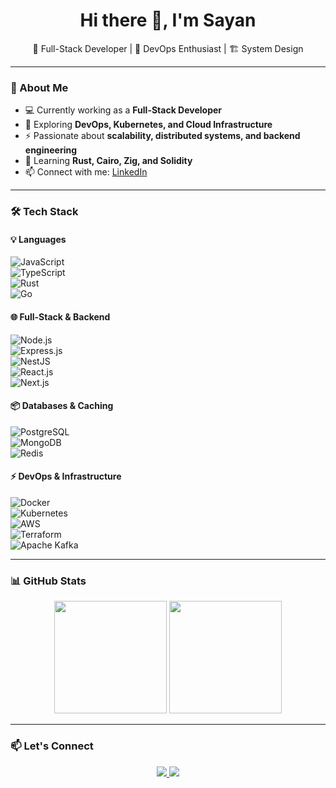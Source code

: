 <h1 align="center">Hi there 👋, I'm Sayan</h1>

<p align="center">
  🔹 Full-Stack Developer | 🚀 DevOps Enthusiast | 🏗️ System Design  
</p>

---

### 🚀 About Me  

- 💻 Currently working as a **Full-Stack Developer**  
- 🔭 Exploring **DevOps, Kubernetes, and Cloud Infrastructure**  
- ⚡ Passionate about **scalability, distributed systems, and backend engineering**  
- 🌱 Learning **Rust, Cairo, Zig, and Solidity**  
- 📫 Connect with me: [LinkedIn](https://www.linkedin.com/in/sayan-dasgupta-73094b1a1)  

---

### 🛠️ Tech Stack  

#### **💡 Languages**  
![JavaScript](https://img.shields.io/badge/JavaScript-000?style=flat&logo=javascript)  
![TypeScript](https://img.shields.io/badge/TypeScript-000?style=flat&logo=typescript)  
![Rust](https://img.shields.io/badge/Rust-000?style=flat&logo=rust)  
![Go](https://img.shields.io/badge/Go-000?style=flat&logo=go)  

#### **🌐 Full-Stack & Backend**  
![Node.js](https://img.shields.io/badge/Node.js-000?style=flat&logo=node.js)  
![Express.js](https://img.shields.io/badge/Express.js-000?style=flat&logo=express)  
![NestJS](https://img.shields.io/badge/NestJS-000?style=flat&logo=nestjs)  
![React.js](https://img.shields.io/badge/React.js-000?style=flat&logo=react)  
![Next.js](https://img.shields.io/badge/Next.js-000?style=flat&logo=next.js)  

#### **📦 Databases & Caching**  
![PostgreSQL](https://img.shields.io/badge/PostgreSQL-000?style=flat&logo=postgresql)  
![MongoDB](https://img.shields.io/badge/MongoDB-000?style=flat&logo=mongodb)  
![Redis](https://img.shields.io/badge/Redis-000?style=flat&logo=redis)  

#### **⚡ DevOps & Infrastructure**  
![Docker](https://img.shields.io/badge/Docker-000?style=flat&logo=docker)  
![Kubernetes](https://img.shields.io/badge/Kubernetes-000?style=flat&logo=kubernetes)  
![AWS](https://img.shields.io/badge/AWS-000?style=flat&logo=amazonaws)  
![Terraform](https://img.shields.io/badge/Terraform-000?style=flat&logo=terraform)  
![Apache Kafka](https://img.shields.io/badge/Kafka-000?style=flat&logo=apachekafka)  

---

### 📊 GitHub Stats  

<p align="center">
  <img src="https://github-readme-stats.vercel.app/api?username=SayanDasgupta&show_icons=true&theme=radical" height="180px"/>
  <img src="https://github-readme-stats.vercel.app/api/top-langs/?username=SayanDasgupta&layout=compact&theme=radical" height="180px"/>
</p>

---

### 📫 Let's Connect  

<p align="center">
  
  <a href="https://www.linkedin.com/in/sayan-dasgupta-73094b1a1">
    <img src="https://img.shields.io/badge/LinkedIn-000?style=flat&logo=linkedin" />
  </a>
  <a href="mailto:your.email@example.com">
    <img src="https://img.shields.io/badge/Email-000?style=flat&logo=gmail" />
  </a>
</p>

